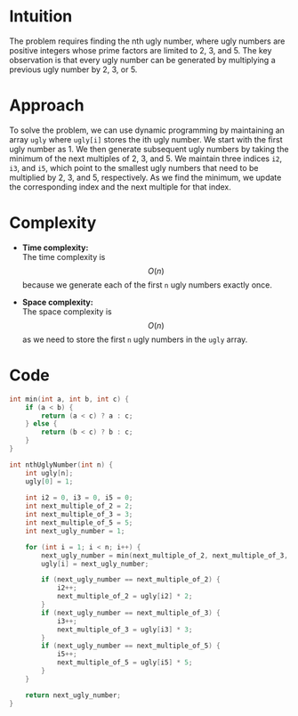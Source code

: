 # Intuition
The problem requires finding the nth ugly number, where ugly numbers are positive integers whose prime factors are limited to 2, 3, and 5. The key observation is that every ugly number can be generated by multiplying a previous ugly number by 2, 3, or 5.

# Approach
To solve the problem, we can use dynamic programming by maintaining an array `ugly` where `ugly[i]` stores the ith ugly number. We start with the first ugly number as 1. We then generate subsequent ugly numbers by taking the minimum of the next multiples of 2, 3, and 5. We maintain three indices `i2`, `i3`, and `i5`, which point to the smallest ugly numbers that need to be multiplied by 2, 3, and 5, respectively. As we find the minimum, we update the corresponding index and the next multiple for that index.

# Complexity
- **Time complexity:**  
  The time complexity is $$O(n)$$ because we generate each of the first `n` ugly numbers exactly once.
  
- **Space complexity:**  
  The space complexity is $$O(n)$$ as we need to store the first `n` ugly numbers in the `ugly` array.

# Code
```c
int min(int a, int b, int c) {
    if (a < b) {
        return (a < c) ? a : c;
    } else {
        return (b < c) ? b : c;
    }
}

int nthUglyNumber(int n) {
    int ugly[n];
    ugly[0] = 1;
    
    int i2 = 0, i3 = 0, i5 = 0;
    int next_multiple_of_2 = 2;
    int next_multiple_of_3 = 3;
    int next_multiple_of_5 = 5;
    int next_ugly_number = 1;

    for (int i = 1; i < n; i++) {
        next_ugly_number = min(next_multiple_of_2, next_multiple_of_3, next_multiple_of_5);
        ugly[i] = next_ugly_number;

        if (next_ugly_number == next_multiple_of_2) {
            i2++;
            next_multiple_of_2 = ugly[i2] * 2;
        }
        if (next_ugly_number == next_multiple_of_3) {
            i3++;
            next_multiple_of_3 = ugly[i3] * 3;
        }
        if (next_ugly_number == next_multiple_of_5) {
            i5++;
            next_multiple_of_5 = ugly[i5] * 5;
        }
    }

    return next_ugly_number;
}
```
